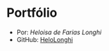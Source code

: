 # **Portfólio**

- Por: _Heloisa de Farias Longhi_
- GitHub: [HeloLonghi](https://github.com/HeloLonghi)